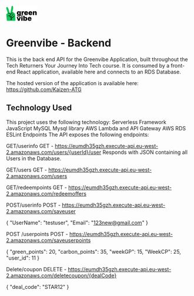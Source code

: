 ![alt text](https://github.com/Kaizen-ATG/gv-common/blob/main/gv-logo.png "Green Vibe Logo")

# Greenvibe - Backend

This is the back end API for the Greenvibe Application, built throughout the Tech Returners Your Journey Into Tech course. It is consumed by a front-end React application, available here and connects to an RDS Database.

The hosted version of the application is available here: https://github.com/Kaizen-ATG 


## Technology Used
This project uses the following technology:
Serverless Framework
JavaScript 
MySQL
Mysql library
AWS Lambda and API Gateway
AWS RDS
ESLint
Endpoints
The API exposes the following endpoints:

GET/userinfo
GET - https://eumdh35gzh.execute-api.eu-west-2.amazonaws.com/users/{userId}/user
Responds with JSON containing all Users in the Database.

GET/users
GET - https://eumdh35gzh.execute-api.eu-west-2.amazonaws.com/users



GET/redeempoints
GET - https://eumdh35gzh.execute-api.eu-west-2.amazonaws.com/redeemoffers

POST/userinfo
POST - https://eumdh35gzh.execute-api.eu-west-2.amazonaws.com/saveuser 

{
    "UserName": "testuser",
    "Email": "123new@gmail.com"
}
 
POST /userpoints
POST - https://eumdh35gzh.execute-api.eu-west-2.amazonaws.com/saveuserpoints

{
    "green_points": 20,
    "carbon_points": 35,
    "weekGP": 15,
    "WeekCP": 25,
    "user_id": 11
}


Delete/coupon
DELETE - https://eumdh35gzh.execute-api.eu-west-2.amazonaws.com/deletecoupon/{dealCode}

{
    "deal_code": "STAR12"
}





